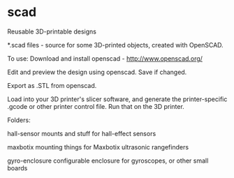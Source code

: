 # scad
Reusable 3D-printable designs

*.scad files - source for some 3D-printed objects, created with OpenSCAD.

To use:
 Download and install openscad - http://www.openscad.org/

Edit and preview the design using openscad.  Save if changed.

Export as .STL from openscad.

Load into your 3D printer's slicer software, and generate the
printer-specific .gcode or other printer control file.  Run that on the 3D
printer.


Folders:

hall-sensor
	mounts and stuff for hall-effect sensors

maxbotix
	mounting things for Maxbotix ultrasonic rangefinders

gyro-enclosure
	configurable enclosure for gyroscopes, or other small boards
